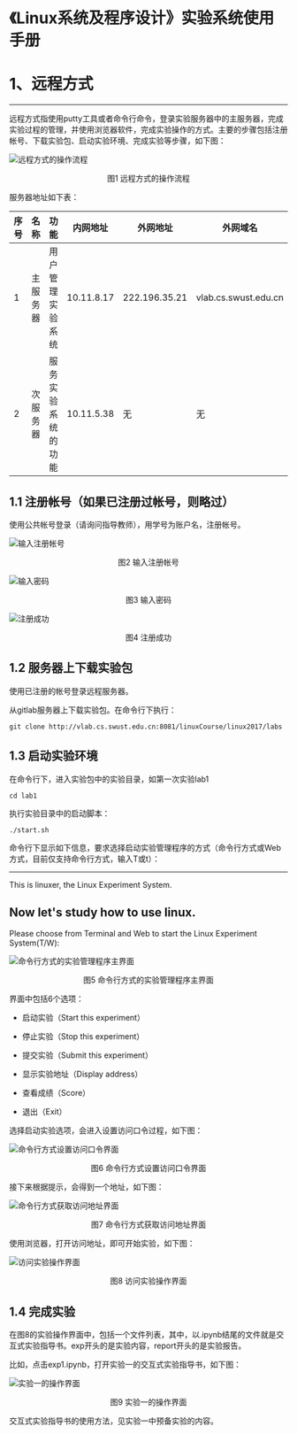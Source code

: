 《Linux系统及程序设计》实验系统使用手册
======
1、远程方式
======
******

远程方式指使用putty工具或者命令行命令，登录实验服务器中的主服务器，完成实验过程的管理，并使用浏览器软件，完成实验操作的方式。主要的步骤包括注册帐号、下载实验包、启动实验环境、完成实验等步骤，如下图：

![远程方式的操作流程](pics/s1.jpg)

<center>图1 远程方式的操作流程</center>

服务器地址如下表：

|序号 |名称     |功能 |内网地址   |外网地址   |外网域名 |
|--------|--------|---------|----------|---------|--------|
|1  |主服务器   |用户管理实验系统   |10.11.8.17 |222.196.35.21  |vlab.cs.swust.edu.cn|
|2  |次服务器   |服务实验系统的功能   |10.11.5.38 |无  |无   |

## 1.1 注册帐号（如果已注册过帐号，则略过）

使用公共帐号登录（请询问指导教师），用学号为账户名，注册帐号。

![输入注册帐号](pics/s2.png)

<center>图2 输入注册帐号</center>

![输入密码](pics/s3.png)

<center>图3 输入密码</center>

![注册成功](pics/s4.png)

<center>图4 注册成功</center>

## 1.2 服务器上下载实验包

使用已注册的帐号登录远程服务器。

从gitlab服务器上下载实验包。在命令行下执行：

`git clone http://vlab.cs.swust.edu.cn:8081/linuxCourse/linux2017/labs`

## 1.3 启动实验环境

在命令行下，进入实验包中的实验目录，如第一次实验lab1

`cd lab1`

执行实验目录中的启动脚本：

`./start.sh`

命令行下显示如下信息，要求选择启动实验管理程序的方式（命令行方式或Web方式，目前仅支持命令行方式，输入T或t）：

>
   ---------------------------------------------------------------------
   This is linuxer, the Linux Experiment System. 

   Now let's study how to use linux.
  --------------------------------------------------------------------- 
Please choose from Terminal and Web to start the Linux Experiment System(T/W):
>

![命令行方式的实验管理程序主界面](pics/t1.jpg)

<center>图5 命令行方式的实验管理程序主界面</center>

界面中包括6个选项：

* 启动实验（Start this experiment）

* 停止实验（Stop this experiment）

* 提交实验（Submit this experiment）

* 显示实验地址（Display address）

* 查看成绩（Score）

* 退出（Exit）

选择启动实验选项，会进入设置访问口令过程，如下图：

![命令行方式设置访问口令界面](pics/t2.jpg)

<center>图6 命令行方式设置访问口令界面</center>

接下来根据提示，会得到一个地址，如下图：

![命令行方式获取访问地址界面](pics/t3.jpg)

<center>图7 命令行方式获取访问地址界面</center>

使用浏览器，打开访问地址，即可开始实验，如下图：

![访问实验操作界面](pics/t4.jpg)

<center>图8 访问实验操作界面</center>

## 1.4 完成实验

在图8的实验操作界面中，包括一个文件列表，其中，以.ipynb结尾的文件就是交互式实验指导书。exp开头的是实验内容，report开头的是实验报告。

比如，点击exp1.ipynb，打开实验一的交互式实验指导书，如下图：

![实验一的操作界面](pics/t5.jpg)

<center>图9 实验一的操作界面</center>

交互式实验指导书的使用方法，见实验一中预备实验的内容。